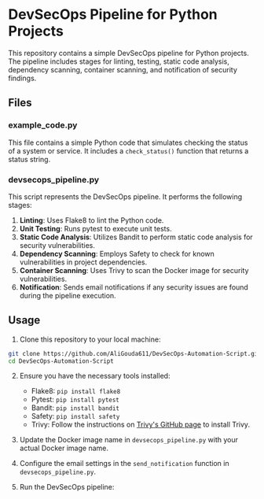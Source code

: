 # DevSecOps Pipeline for Python Projects

This repository contains a simple DevSecOps pipeline for Python projects. The pipeline includes stages for linting, testing, static code analysis, dependency scanning, container scanning, and notification of security findings.

## Files

### example_code.py

This file contains a simple Python code that simulates checking the status of a system or service. It includes a `check_status()` function that returns a status string.

### devsecops_pipeline.py

This script represents the DevSecOps pipeline. It performs the following stages:

1. **Linting**: Uses Flake8 to lint the Python code.
2. **Unit Testing**: Runs pytest to execute unit tests.
3. **Static Code Analysis**: Utilizes Bandit to perform static code analysis for security vulnerabilities.
4. **Dependency Scanning**: Employs Safety to check for known vulnerabilities in project dependencies.
5. **Container Scanning**: Uses Trivy to scan the Docker image for security vulnerabilities.
6. **Notification**: Sends email notifications if any security issues are found during the pipeline execution.

## Usage

1. Clone this repository to your local machine:

```bash
git clone https://github.com/AliGouda611/DevSecOps-Automation-Script.git
cd DevSecOps-Automation-Script


```



2. Ensure you have the necessary tools installed:

   - Flake8: `pip install flake8`
   - Pytest: `pip install pytest`
   - Bandit: `pip install bandit`
   - Safety: `pip install safety`
   - Trivy: Follow the instructions on [Trivy's GitHub page](https://github.com/aquasecurity/trivy) to install Trivy.

3. Update the Docker image name in `devsecops_pipeline.py` with your actual Docker image name.

4. Configure the email settings in the `send_notification` function in `devsecops_pipeline.py`.

5. Run the DevSecOps pipeline:

